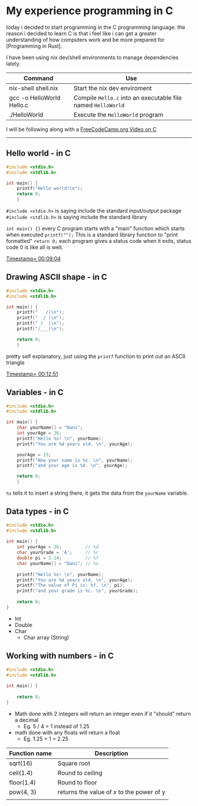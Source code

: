 # My experience programming in C
today i decided to start programming in the C programming language. the reason i decided to learn C is that i feel like i can get a greater understanding of how computers work and be more prepared for [Programming in Rust].

I have been using nix dev/shell environments to manage dependencies lately.

| Command                   | Use                                                          |
| ------------------------- | ------------------------------------------------------------ |
| nix-shell shell.nix       | Start the nix dev enviroment                                 |
| gcc -o HelloWorld Hello.c | Compile `Hello.c` into an executable file named `HelloWorld` |
| ./HelloWorld              | Execute the `HelloWorld` program                             |

I will be following along with a [FreeCodeCamp.org Video on C](https://www.youtube.com/watch?v=KJgsSFOSQv0)



---

## Hello world - in C
```c
#include <stdio.h>
#include <stdlib.h>

int main() {
	printf("Hello world!\n");
	return 0;
	}
```
`#include <stdio.h>` is saying include the standard input/output package
`#include <stdlib.h>` is saying include the standard library

`int main() {}` every C program starts with a "main" function which starts when executed
`printf("");` This is a standard library function to "print formatted"
`return 0;` each program gives a status code when it exits, status code 0 is like all is well.

[Timestamp= 00:09:04](https://www.youtube.com/watch?v=KJgsSFOSQv0&t=544s)

## Drawing ASCII shape - in C
```c
#include <stdio.h>
#include <stdlib.h>

int main() {
	printf("   /|\n");
	printf("  / |\n");
	printf(" /  |\n");
	printf("/___|\n");

	return 0;
	}
```
pretty self explanatory, just using the `printf` function to print out an ASCII triangle

[Timestamp= 00:12:51](https://www.youtube.com/watch?v=KJgsSFOSQv0&t=771s)

## Variables - in C
```C
#include <stdio.h>
#include <stdlib.h>

int main() {
	char yourName[] = "Dani";
	int yourAge = 26;
	printf("Hello %s! \n", yourName);
	printf("You are %d years old. \n", yourAge);

	yourAge = 15;
	printf("Now your name is %s. \n", yourName);
	printf("and your age is %d. \n", yourAge);

	return 0;
	}
```

`%s` tells it to insert a string there, it gets the data from the `yourName` variable.

## Data types - in C

```C
#include <stdio.h>
#include <stdlib.h>
  
int main() {
	int yourAge = 26;         // %d
	char yourGrade = 'A';     // %c
	double pi = 3.14;         // %f
	char yourName[] = "Dani"; // %s
	  
	printf("Hello %s! \n", yourName);
	printf("You are %d years old. \n", yourAge);
	printf("The value of Pi is: %f. \n", pi);
	printf("and your grade is %c. \n", yourGrade);
	
	return 0;
}
```

- Int
- Double
- Char
	- Char array (String)

## Working with numbers - in C
```C
#include <stdio.h>
#include <stdlib.h>
  
int main() {
	
	return 0;
}
```

- Math done with 2 integers will return an integer even if it "should" return a decimal
	- Eg. 5 / 4 = 1 instead of 1.25
- math done with any floats will return a float
	- Eg. 1.25 + 1 = 2.25

| Function name | Description                                |
| ------------- | ------------------------------------------ |
| sqrt(16)      | Square root                                |
| ceil(1.4)     | Round to ceiling                           |
| floor(1.4)    | Round to floor                             |
| pow(4, 3)     | returns the value of _x_ to the power of y |
|               |                                            |
